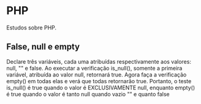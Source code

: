 # PHP
Estudos sobre PHP.

<h2> False, null e empty </h2>
Declare três variáveis, cada uma atribuídas respectivamente aos valores: null, "" e false.
Ao executar a verificação is_null(), somente a primeira variável, atribuída ao valor null, retornará true.
Agora faça a verificação empty() em todas elas e verá que todas retornarão true.
Portanto, o teste is_null() é true quando o valor é EXCLUSIVAMENTE null, enquanto empty() é true quando o valor é tanto null quando vazio "" e quanto false
